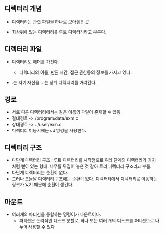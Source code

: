 ## 디렉터리 개념

- 디렉터리는 관련 파일을 하나로 모아놓은 곳

- 최상위에 있는 디렉터리를 루트 디렉터리라고 부른다.

## 디렉터리 파일

- 디렉터리도 헤더를 가진다.

  - 디렉터리의 이름, 만든 시간, 접근 권한등의 정보를 가지고 있다.

- .는 자기 자신을 .. 는 상위 디렉터리를 가리킨다.

## 경로

- 서로 다른 디렉터리에서는 같은 이름의 파일이 존재할 수 있음.
- 절대경로 -> /program/data/exm.c
- 상대경로 -> ../user/exm.c
- 디렉터리 이동시에는 cd 명령을 사용한다.

## 디렉터리 구조

- 다단계 디렉터리 구조 : 루트 디렉터리를 시작점으로 여러 단계의 디렉터리가 가지처럼 뻗어 있는 형태. 나무를 뒤집어 놓은 것 같아 트리 디렉터리 구조라고 부름.
- 다단계 디렉터리는 순환이 없다.
- 그러나 오늘날 디렉터리 구조에는 순환이 있다. 디렉터리에서 디렉터리로 이동하는 링크가 있기 때문에 순환이 생긴다.

## 마운트

- 여러개의 파티션을 통합하는 명령어가 마운트이다.
  - 파티션은 논리적인 디스크 분할로, 하나 또는 여러 개의 디스크를 파티션으로 나누어 사용할 수 있다.
